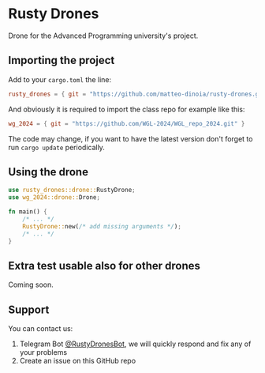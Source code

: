 # Rusty Drones
Drone for the Advanced Programming university's project.

## Importing the project
Add to your `cargo.toml` the line:
```toml
rusty_drones = { git = "https://github.com/matteo-dinoia/rusty-drones.git", branch = "main" }
```
And obviously it is required to import the class repo for example like this:
```toml
wg_2024 = { git = "https://github.com/WGL-2024/WGL_repo_2024.git" }
```
The code may change, if you want to have the latest version don't forget to run `cargo update` periodically.

## Using the drone
```rust
use rusty_drones::drone::RustyDrone;
use wg_2024::drone::Drone;

fn main() {
    /* ... */
    RustyDrone::new(/* add missing arguments */);
    /* ... */
}
```


## Extra test usable also for other drones
Coming soon.

## Support
You can contact us:
1. Telegram Bot [@RustyDronesBot](https://t.me/RustyDronesBot), we will quickly respond and fix any of your problems
2. Create an issue on this GitHub repo
